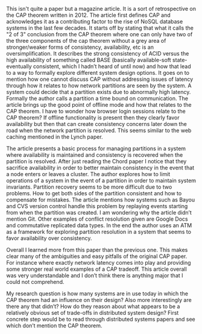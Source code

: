 This isn't quite a paper but a magazine article. It is a sort of retrospective on the CAP theorem written in 2012. The article first defines CAP and acknowledges it as a contributing factor to the rise of NoSQL database systems in the last few decades. It starts off by stating that what it calls the "2 of 3" conclusion from the CAP theorem where one can only have two of the three components of the cap theorem without a grey area of stronger/weaker forms of consistency, availability, etc is an oversimplification. It describes the strong consistency of ACID versus the high availability of something called BASE (basically available-soft state-eventually consistent, which I hadn’t heard of until now) and how that lead to a way to formally explore different system design options. It goes on to mention how one cannot discuss CAP without addressing issues of latency through how it relates to how network partitions are seen by the system. A system could decide that a partition exists due to abnormally high latency. Formally the author calls a partition a time bound on communication. The article brings up the good point of offline mode and how that relates to the CAP theorem. I have to wonder how browser login sessions relate to the CAP theorem? If offline functionality is present then they clearly favor availability but then that can create consistency concerns later down the road when the network partition is resolved. This seems similar to the web caching mentioned in the Lynch paper.

The article presents a basic  process for managing partitions in a system where availability is maintained and consistency is recovered when the partition is resolved. After just reading the Chord paper I notice that they sacrifice availability in order to better maintain consistency in the event that a node enters or leaves a cluster. The author explores how to limit operations of a system in the event of a partition in order to maintain system invariants. Partition recovery seems to be more difficult due to two problems. How to get both sides of the partition consistent and how to compensate for mistakes. The article mentions how systems such as Bayou and CVS version control handle this problem by replaying events starting from when the partition was created. I am wondering why the article didn’t mention Git. Other examples of conflict resolution given are Google Docs and commutative replicated data types. In the end the author uses an ATM as a framework for exploring partition resolution in a system that seems to favor availability over consistency.

Overall I learned more from this paper than the previous one. This makes clear many of the ambiguities and easy pitfalls of the original CAP paper. For instance where exactly network latency comes into play and providing some stronger real world examples of a CAP tradeoff. This article overall was very understandable and I don’t think there is anything major that I could not comprehend.

My research question is how many systems are in use today in which the CAP theorem had an influence on their design? Also more interestingly are there any that didn’t? How do they reason about what appears to be a relatively obvious set of trade-offs in distributed system design? First concrete step would be to read through distributed systems papers and see which don’t mention the CAP theorem. 

